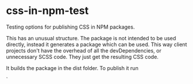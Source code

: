 # css-in-npm-test
Testing options for publishing CSS in NPM packages.

This has an unusual structure. The package is not intended to be used directly, instead it generates a package which can be used. This way client projects don't
have the overhead of all the devDependencies, or unnecessary SCSS code. They just get the resulting CSS code.

It builds the package in the dist folder. To publish it run

`